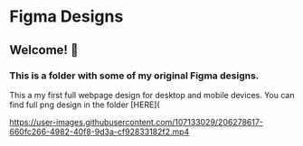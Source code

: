 # Figma Designs

## Welcome! 👋

### This is a folder with some of my original Figma designs.

This a my first full webpage design for desktop and mobile devices. 
You can find full png design in the folder [HERE](

https://user-images.githubusercontent.com/107133029/206278617-660fc266-4982-40f8-9d3a-cf92833182f2.mp4

